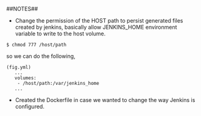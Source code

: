 ##NOTES##
- Change the permission of the HOST path to persist generated files created by jenkins, basically allow JENKINS_HOME environment variable to write to the host volume.
```
$ chmod 777 /host/path
```
so we can do the following,
```
(fig.yml)
   ...
   volumes:
    - /host/path:/var/jenkins_home
   ...
```

- Created the Dockerfile in case we wanted to change the way Jenkins is configured.